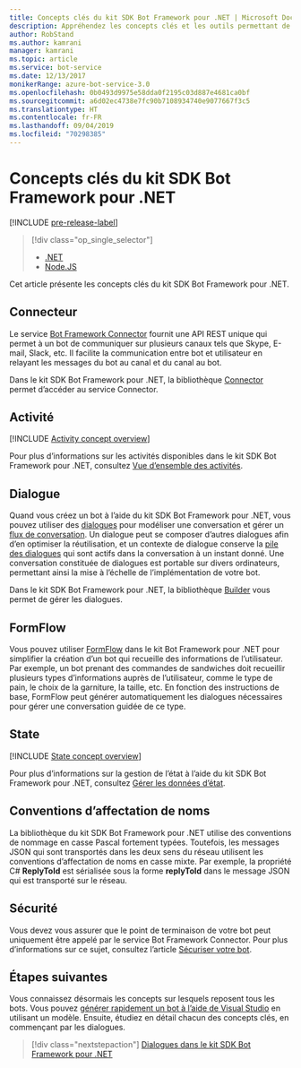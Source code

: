 ```yaml
---
title: Concepts clés du kit SDK Bot Framework pour .NET | Microsoft Docs
description: Appréhendez les concepts clés et les outils permettant de créer et de déployer les bots conversationnels disponibles dans le kit SDK Bot Framework pour .NET.
author: RobStand
ms.author: kamrani
manager: kamrani
ms.topic: article
ms.service: bot-service
ms.date: 12/13/2017
monikerRange: azure-bot-service-3.0
ms.openlocfilehash: 0b0493d9975e58dda0f2195c03d887e4681ca0bf
ms.sourcegitcommit: a6d02ec4738e7fc90b7108934740e9077667f3c5
ms.translationtype: HT
ms.contentlocale: fr-FR
ms.lasthandoff: 09/04/2019
ms.locfileid: "70298385"
---
```

# <a name="key-concepts-in-the-bot-framework-sdk-for-net"></a>Concepts clés du kit SDK Bot Framework pour .NET

[!INCLUDE [pre-release-label](../includes/pre-release-label-v3.md)]

> [!div class="op_single_selector"]
> - [.NET](../dotnet/bot-builder-dotnet-concepts.md)
> - [Node.JS](../nodejs/bot-builder-nodejs-concepts.md)

Cet article présente les concepts clés du kit SDK Bot Framework pour .NET.

## <a name="connector"></a>Connecteur

Le service [Bot Framework Connector](bot-builder-dotnet-connector.md) fournit une API REST unique qui permet à un bot de communiquer sur plusieurs canaux tels que Skype, E-mail, Slack, etc. Il facilite la communication entre bot et utilisateur en relayant les messages du bot au canal et du canal au bot. 

Dans le kit SDK Bot Framework pour .NET, la bibliothèque [Connector][connectorLibrary] permet d’accéder au service Connector. 

## <a name="activity"></a>Activité

[!INCLUDE [Activity concept overview](../includes/snippet-dotnet-concept-activity.md)]

Pour plus d’informations sur les activités disponibles dans le kit SDK Bot Framework pour .NET, consultez [Vue d’ensemble des activités](bot-builder-dotnet-activities.md).

## <a name="dialog"></a>Dialogue

Quand vous créez un bot à l’aide du kit SDK Bot Framework pour .NET, vous pouvez utiliser des [dialogues](bot-builder-dotnet-dialogs.md) pour modéliser une conversation et gérer un [flux de conversation](../bot-service-design-conversation-flow.md#dialog-stack). Un dialogue peut se composer d’autres dialogues afin d’en optimiser la réutilisation, et un contexte de dialogue conserve la [pile des dialogues](../bot-service-design-conversation-flow.md) qui sont actifs dans la conversation à un instant donné. Une conversation constituée de dialogues est portable sur divers ordinateurs, permettant ainsi la mise à l’échelle de l’implémentation de votre bot. 

Dans le kit SDK Bot Framework pour .NET, la bibliothèque [Builder][builderLibrary] vous permet de gérer les dialogues.

## <a name="formflow"></a>FormFlow

Vous pouvez utiliser [FormFlow](bot-builder-dotnet-formflow.md) dans le kit Bot Framework pour .NET pour simplifier la création d’un bot qui recueille des informations de l’utilisateur. Par exemple, un bot prenant des commandes de sandwiches doit recueillir plusieurs types d’informations auprès de l’utilisateur, comme le type de pain, le choix de la garniture, la taille, etc. En fonction des instructions de base, FormFlow peut générer automatiquement les dialogues nécessaires pour gérer une conversation guidée de ce type.

## <a name="state"></a>State

[!INCLUDE [State concept overview](../includes/snippet-dotnet-concept-state.md)]

Pour plus d’informations sur la gestion de l’état à l’aide du kit SDK Bot Framework pour .NET, consultez [Gérer les données d’état](bot-builder-dotnet-state.md).

## <a name="naming-conventions"></a>Conventions d’affectation de noms

La bibliothèque du kit SDK Bot Framework pour .NET utilise des conventions de nommage en casse Pascal fortement typées. Toutefois, les messages JSON qui sont transportés dans les deux sens du réseau utilisent les conventions d’affectation de noms en casse mixte. Par exemple, la propriété C# **ReplyToId** est sérialisée sous la forme **replyToId** dans le message JSON qui est transporté sur le réseau.

## <a name="security"></a>Sécurité

Vous devez vous assurer que le point de terminaison de votre bot peut uniquement être appelé par le service Bot Framework Connector. Pour plus d’informations sur ce sujet, consultez l’article [Sécuriser votre bot](bot-builder-dotnet-security.md).

## <a name="next-steps"></a>Étapes suivantes

Vous connaissez désormais les concepts sur lesquels reposent tous les bots. Vous pouvez [générer rapidement un bot à l’aide de Visual Studio](bot-builder-dotnet-quickstart.md) en utilisant un modèle. Ensuite, étudiez en détail chacun des concepts clés, en commençant par les dialogues.

> [!div class="nextstepaction"]
> [Dialogues dans le kit SDK Bot Framework pour .NET](bot-builder-dotnet-dialogs.md)

[connectorLibrary]: /dotnet/api/microsoft.bot.connector

[builderLibrary]: /dotnet/api/microsoft.bot.builder.dialogs

